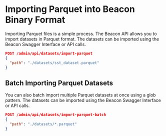 # Importing Parquet into Beacon Binary Format

Importing Parquet files is a simple process. The Beacon API allows you to import datasets in Parquet format. The datasets can be imported using the Beacon Swagger Interface or API calls.

```json
POST /admin/api/datasets/import-parquet
{
  "path": "./datasets/sst_dataset.parquet"
}
```

## Batch Importing Parquet Datasets

You can also batch import multiple Parquet datasets at once using a glob pattern. The datasets can be imported using the Beacon Swagger Interface or API calls.

```json
POST /admin/api/datasets/import-parquet-batch
{
  "path": "./datasets/*.parquet"
}
```
